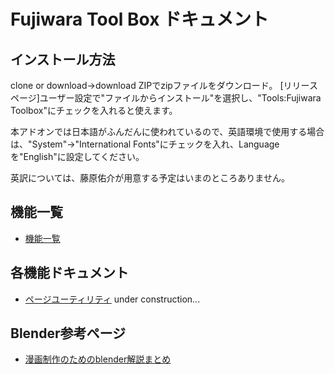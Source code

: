 ﻿# Fujiwara Tool Box ドキュメント

## インストール方法
clone or download→download ZIPでzipファイルをダウンロード。
[リリースページ]ユーザー設定で"ファイルからインストール"を選択し、"Tools:Fujiwara Toolbox"にチェックを入れると使えます。  

本アドオンでは日本語がふんだんに使われているので、英語環境で使用する場合は、"System"→"International Fonts"にチェックを入れ、Languageを"English"に設定してください。

英訳については、藤原佑介が用意する予定はいまのところありません。

## 機能一覧
* [機能一覧](generated_documents/README.md)

## 各機能ドキュメント
* [ページユーティリティ](pageutils.md)
under construction...

## Blender参考ページ
* [漫画制作のためのblender解説まとめ](https://togetter.com/li/945844)

